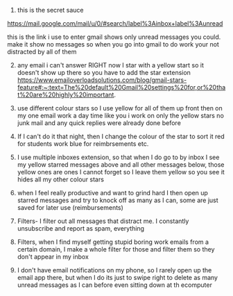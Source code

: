 1) this is the secret sauce

https://mail.google.com/mail/u/0/#search/label%3Ainbox+label%3Aunread

this is the link i use to enter gmail shows only unread messages you could. make it show no messages so when you go into gmail to do work your not distracted by all of them

2) any email i can't answer RIGHT now I star with a yellow start so it doesn't show up there so you have to add the star extension
https://www.emailoverloadsolutions.com/blog/gmail-stars-feature#:~:text=The%20default%20Gmail%20settings%20for,or%20that%20are%20highly%20important.

3) use different colour stars so I use yellow for all of them up front then on my one email work a day time like you i work on only the yellow stars
no junk mail and any quick replies were already done before 

4) If I can't do it that night, then I change the colour of the star to sort it red for students work blue for reimbrsements etc.

5) I use multiple inboxes extension, so that when I do go to by inbox I see my yellow starred messages above and all other messages below, those yellow ones are ones I cannot forget so I leave them yellow so you see it hides all my other colour stars

6) when I feel really productive and want to grind hard I then open up starred messages and try to knock off as many as I can, some are just saved for later use (reimbursements)

7) Filters- I filter out all messages that distract me. I constantly unsubscribe and report as spam, everything

8) Filters, when I find myself getting stupid boring work emails from a certain domain, I make a whole filter for those and filter them so they don't appear in my inbox

9) I don't have email notifications on my phone, so I rarely open up the email app there, but when I do its just to swipe right to delete as many unread messages as I can before even sitting down at th ecomputer
